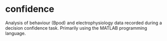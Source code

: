 # confidence
Analysis of behaviour (Bpod) and electrophysiology data recorded during a decision confidence task. Primarily using the MATLAB programming language.
